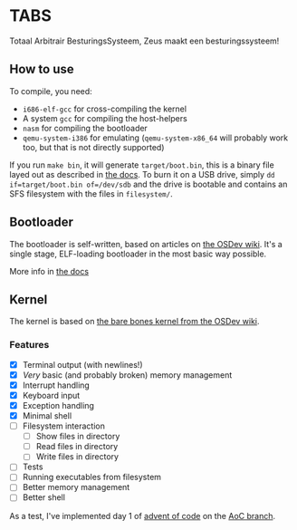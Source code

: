 # TABS

Totaal Arbitrair BesturingsSysteem, Zeus maakt een besturingssysteem!

## How to use

To compile, you need:

- `i686-elf-gcc` for cross-compiling the kernel
- A system `gcc` for compiling the host-helpers
- `nasm` for compiling the bootloader
- `qemu-system-i386` for emulating (`qemu-system-x86_64` will probably work too, but that is not directly supported)

If you run `make bin`, it will generate `target/boot.bin`, this is a binary file layed out as described in [the docs](docs/bootloader.md). To burn it on a USB drive, simply `dd if=target/boot.bin of=/dev/sdb` and the drive is bootable and contains an SFS filesystem with the files in `filesystem/`.

## Bootloader

The bootloader is self-written, based on articles on [the OSDev wiki](https://wiki.osdev.org/). It's a single stage, ELF-loading bootloader in the most basic way possible.

More info in [the docs](./docs/bootloader.md)

## Kernel

The kernel is based on [the bare bones kernel from the OSDev wiki](https://wiki.osdev.org/Bare_Bones).

### Features

- [x] Terminal output (with newlines!)
- [x] _Very_ basic (and probably broken) memory management
- [x] Interrupt handling
- [x] Keyboard input
- [x] Exception handling
- [x] Minimal shell
- [ ] Filesystem interaction
  - [ ] Show files in directory
  - [ ] Read files in directory
  - [ ] Write files in directory
- [ ] Tests
- [ ] Running executables from filesystem
- [ ] Better memory management
- [ ] Better shell

As a test, I've implemented day 1 of [advent of code](https://adventofcode.com/) on the [AoC branch](https://github.com/Robbe7730/RoBoot/tree/AoC).
